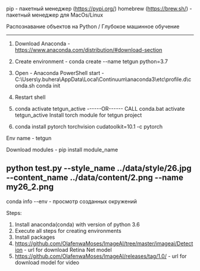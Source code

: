 pip - пакетный менеджер (https://pypi.org/)
homebrew (https://brew.sh/) - пакетный менеджер для MacOs/Linux

Распознавание объектов на Python / Глубокое машинное обучение

-----------------------------------------------------------------------------------------------------------
1. Download Anaconda - https://www.anaconda.com/distribution/#download-section
2. Create environment - conda create --name tetgun python=3.7
3. Open - Anaconda PowerShell
start - C:\Users\y.buhera\AppData\Local\Continuum\anaconda3\etc\profile.d\conda.sh
conda init

4. Restart shell
5. conda activate tetgun_active ------OR------ CALL conda.bat activate tetgun_active
Install torch module for tetgun project
6. conda install pytorch torchvision cudatoolkit=10.1 -c pytorch

Env name - tetgun

Download modules - pip install module_name

python test.py --style_name ../data/style/26.jpg --content_name ../data/content/2.png --name my26_2.png
-----------------------------------------------------------------------------------------------------------
conda info --env - просмотр созданных окружений

Steps:
1. Install anaconda(conda) with version of python 3.6
2. Execute all steps for creating environments
3. Install packages
4. https://github.com/OlafenwaMoses/ImageAI/tree/master/imageai/Detection - url for download Retina Net model
5. https://github.com/OlafenwaMoses/ImageAI/releases/tag/1.0/ - url for download model for video


